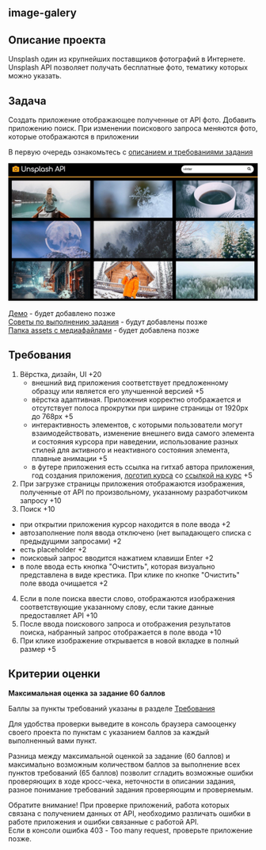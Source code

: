 ## image-galery

## Описание проекта
Unsplash один из крупнейших поставщиков фотографий в Интернете. Unsplash API позволяет получать бесплатные фото, тематику которых можно указать. 

## Задача
Cоздать приложение отображающее полученные от API фото. Добавить приложению поиск. При изменении поискового запроса меняются фото, которые отображаются в приложении

В первую очередь ознакомьтесь с [описанием и требованиями задания](js.md)

<kbd>![](images/js30-5.jpg)</kbd>

[Демо]() - будет добавлено позже  
[Советы по выполнению задания]() - будут добавлены позже  
[Папка assets с медиафайлами]() - будет добавлена позже

## Требования
1. Вёрстка, дизайн, UI +20
   - внешний вид приложения соответствует предложенному образцу или является его улучшенной версией +5
   - вёрстка адаптивная. Приложения корректно отображается и отсутствует полоса прокрутки при ширине страницы от 1920рх до 768рх +5
   - интерактивность элементов, с которыми пользователи могут взаимодействовать, изменение внешнего вида самого элемента и состояния курсора при наведении, использование разных стилей для активного и неактивного состояния элемента, плавные анимации +5
   - в футере приложения есть ссылка на гитхаб автора приложения, год создания приложения, [логотип курса](https://rs.school/images/rs_school_js.svg) со [ссылкой на курс](https://rs.school/js-stage0/) +5
2. При загрузке страницы приложения отображаются изображения, полученные от API по произвольному, указанному разработчиком запросу +10
3. Поиск +10
 - при открытии приложения курсор находится в поле ввода +2
 - автозаполнение поля ввода отключено (нет выпадающего списка с предыдущими запросами) +2
 - есть placeholder +2
 - поисковый запрос вводится нажатием клавиши Enter +2 
 - в поле ввода есть кнопка "Очистить", которая визуально представлена в виде крестика. При клике по кнопке "Очистить" поле ввода очищается +2
4. Если в поле поиска ввести слово, отображаются изображения соответствующие указанному слову, если такие данные предоставляет API +10
5. После ввода поискового запроса и отображения результатов поиска, набранный запрос отображается в поле ввода +10
6. При клике изображение открывается в новой вкладке в полный размер +5

## Критерии оценки

**Максимальная оценка за задание 60 баллов**  

Баллы за пункты требований указаны в разделе [Требования](#требования)

Для удобства проверки выведите в консоль браузера самооценку своего проекта по пунктам с указанием баллов за каждый выполненный вами пункт.

Разница между максимальной оценкой за задание (60 баллов) и максимально возможным количеством баллов за выполнение всех пунктов требований (65 баллов) позволит сгладить возможные ошибки проверяющих в ходе кросс-чека, неточности в описании задания, разное понимание требований задания проверяющим и проверяемым.

Обратите внимание! При проверке приложений, работа которых связана с получением данных от API, необходимо различать ошибки в работе приложения и ошибки связанные с работой API.  
Если в консоли ошибка 403 - Too many request, проверьте приложение позже.